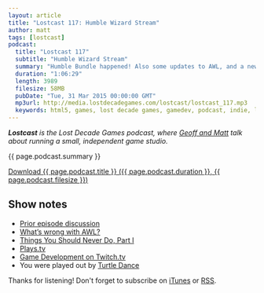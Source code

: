 ```yaml
---
layout: article
title: "Lostcast 117: Humble Wizard Stream"
author: matt
tags: [lostcast]
podcast:
  title: "Lostcast 117"
  subtitle: "Humble Wizard Stream"
  summary: "Humble Bundle happened! Also some updates to AWL, and a new game streaming platform."
  duration: "1:06:29"
  length: 3989
  filesize: 58MB
  pubDate: "Tue, 31 Mar 2015 00:00:00 GMT"
  mp3url: http://media.lostdecadegames.com/lostcast/lostcast_117.mp3
  keywords: html5, games, lost decade games, gamedev, podcast, indie, lostcast
---
```

_**Lostcast** is the Lost Decade Games podcast, where [Geoff and Matt](/about/) talk about running a small, independent game studio._

{{ page.podcast.summary }}

<a class="download-podcast" href="{{ page.podcast.mp3url }}">
	Download {{ page.podcast.title }} ({{ page.podcast.duration }}, {{ page.podcast.filesize }})
</a>

## Show notes

* [Prior episode discussion](http://forum.lostdecadegames.com/topic/359/lostcast-116-complex-city/2)
* [What’s wrong with AWL?](http://beyondthemaps.com/whats-wrong-with-a-wizards-lizard/)
* [Things You Should Never Do, Part I](http://www.joelonsoftware.com/articles/fog0000000069.html)
* [Plays.tv](http://plays.tv/)
* [Game Development on Twitch.tv](http://www.twitch.tv/directory/game/Game%20Development)
* You were played out by [Turtle Dance](http://joshuamorse.bandcamp.com/track/turtle-dance)

Thanks for listening! Don't forget to subscribe on [iTunes](http://itunes.apple.com/us/podcast/lostcast/id481950724) or [RSS](/lostcast.xml).
